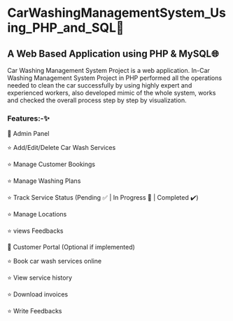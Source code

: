 # CarWashingManagementSystem_Using_PHP_and_SQL🚗
## A Web Based Application using PHP & MySQL🌐
Car Washing Management System Project is a web application.  In-Car Washing Management System Project in PHP performed all the operations needed to clean the car successfully by using highly expert and experienced workers, also developed mimic of the whole system, works and checked the overall process step by step by visualization.

### Features:-✨
👤 Admin Panel

⭐ Add/Edit/Delete Car Wash Services

 ⭐ Manage Customer Bookings
 
 ⭐ Manage Washing Plans

⭐ Track Service Status (Pending ✅ | In Progress 🚧 | Completed ✔️)

⭐ Manage Locations

⭐ views Feedbacks

🧼 Customer Portal (Optional if implemented)

⭐ Book car wash services online

⭐ View service history

⭐ Download invoices

⭐ Write Feedbacks

